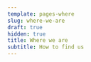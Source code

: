 ```yaml
---
template: pages-where
slug: where-we-are
draft: true
hidden: true
title: Where we are
subtitle: How to find us
---
```


<ContactForm id="contact-us" emailable="info@laschola.it" title="" subtitle=""></ContactForm>

